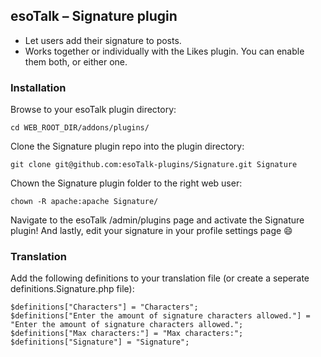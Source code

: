 ## esoTalk – Signature plugin

- Let users add their signature to posts.
- Works together or individually with the Likes plugin. You can enable them both, or either one.

### Installation

Browse to your esoTalk plugin directory:
```
cd WEB_ROOT_DIR/addons/plugins/
```

Clone the Signature plugin repo into the plugin directory:
```
git clone git@github.com:esoTalk-plugins/Signature.git Signature
```

Chown the Signature plugin folder to the right web user:
```
chown -R apache:apache Signature/
```

Navigate to the esoTalk /admin/plugins page and activate the Signature plugin!
And lastly, edit your signature in your profile settings page :smile:


### Translation

Add the following definitions to your translation file (or create a seperate definitions.Signature.php file):

```
$definitions["Characters"] = "Characters";
$definitions["Enter the amount of signature characters allowed."] = "Enter the amount of signature characters allowed.";
$definitions["Max characters:"] = "Max characters:";
$definitions["Signature"] = "Signature";
```
